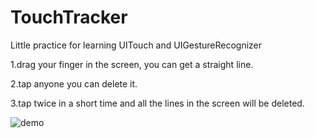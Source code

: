 # TouchTracker
Little practice for learning UITouch and UIGestureRecognizer

 1.drag your finger in the screen, you can get a straight line.
 
 2.tap anyone you can delete it.
 
 3.tap twice in a short time and all the lines in the screen will be deleted.
 
 ![demo](http://ww1.sinaimg.cn/large/0060lm7Tgw1eyp3uhw39kg30ac0ifq6t.gif
)
